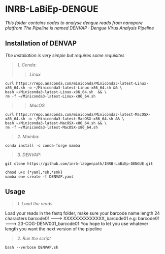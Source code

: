 # INRB-LaBiEp-DENGUE
*This folder contains codes to analyse dengue reads from nanopore platfrom*
*The Pipeline is named DENVAP : Dengue Virus Analysis Pipeline*
## Installation of **DENVAP**
*The installation is very simple but requires some requisites*
>  *1. Conda:*
>> _Linux_
```
curl https://repo.anaconda.com/miniconda/Miniconda3-latest-Linux-x86_64.sh -o ~/Miniconda3-latest-Linux-x86_64.sh && \
bash ~/Miniconda3-latest-Linux-x86_64.sh  && \
rm -f ~/Miniconda3-latest-Linux-x86_64.sh
```
>> _MacOS_
```
curl https://repo.anaconda.com/miniconda/Miniconda3-latest-MacOSX-x86_64.sh -o ~/Miniconda3-latest-MacOSX-x86_64.sh && \
bash ~/Miniconda3-latest-MacOSX-x86_64.sh && \
rm -f ~/Miniconda3-latest-MacOSX-x86_64.sh
```
>  *2. Mamba:*
```
conda install -c conda-forge mamba
```
>  *3. DENVAP:*
```
git clone https://github.com/inrb-labgenpath/INRB-LaBiEp-DENGUE.git
```
```
chmod u+x {*yaml,*sh,*smk}
mamba env create -f DENVAP.yaml
```
## Usage
> *1. Load the reads*

Load your reads in the fastq folder, make sure your barcode name length 24 characters
barcode01 ---> XXXXXXXXXXXXXX_barcode01
e.g: barcode01 ---> 23-COG-DENV001_barcode01
You hope to let you use whatever length you want the next version of the pipeline

> *2. Run the script*

```
bash --verbose DENVAP.sh
```
